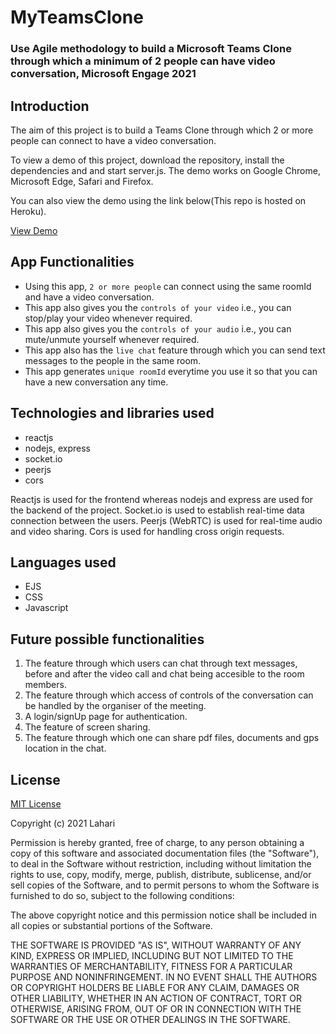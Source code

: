 MyTeamsClone
=============
### Use Agile methodology to build a Microsoft Teams Clone through which a minimum of 2 people can have video conversation, Microsoft Engage 2021 ###

Introduction
------------

The aim of this project is to build a Teams Clone through which 2 or more people can connect to have a video conversation.

To view a demo of this project, download the repository, install the dependencies and and start server.js. The demo works on Google Chrome, Microsoft Edge, 
Safari and Firefox.

You can also view the demo using the link below(This repo is hosted on Heroku).

[View Demo](https://boiling-fjord-62718.herokuapp.com/)

App Functionalities
--------------------

* Using this app, ````2 or more people```` can connect using the same roomId and have a video conversation.
* This app also gives you the ````controls of your video```` i.e., you can stop/play your video whenever required.
* This app also gives you the ````controls of your audio```` i.e., you can mute/unmute yourself whenever required.
* This app also has the ````live chat```` feature through which you can send text messages to the people in the same room.
* This app generates ````unique roomId```` everytime you use it so that you can have a new conversation any time.

Technologies and libraries used
-------------------------------
* reactjs
* nodejs, express
* socket.io
* peerjs
* cors 

Reactjs is used for the frontend whereas nodejs and express are used for the backend of the project.
Socket.io is used to establish real-time data connection between the users.
Peerjs (WebRTC) is used for real-time audio and video sharing.
Cors is used for handling cross origin requests.


Languages used
--------------
* EJS
* CSS
* Javascript

Future possible functionalities
-------------------------------
1. The feature through which users can chat through text messages, before and after the video call and chat being accesible to the room members.
2. The feature through which access of controls of the conversation can be handled by the organiser of the meeting.
3. A login/signUp page for authentication.
4. The feature of screen sharing.
5. The feature through which one can share pdf files, documents and gps location in the chat.

License
--------

[MIT License](http://www.opensource.org/licenses/mit-license.php)

Copyright (c) 2021 Lahari

Permission is hereby granted, free of charge, to any person obtaining a copy
of this software and associated documentation files (the "Software"), to deal
in the Software without restriction, including without limitation the rights
to use, copy, modify, merge, publish, distribute, sublicense, and/or sell
copies of the Software, and to permit persons to whom the Software is
furnished to do so, subject to the following conditions:

The above copyright notice and this permission notice shall be included in all
copies or substantial portions of the Software.

THE SOFTWARE IS PROVIDED "AS IS", WITHOUT WARRANTY OF ANY KIND, EXPRESS OR
IMPLIED, INCLUDING BUT NOT LIMITED TO THE WARRANTIES OF MERCHANTABILITY,
FITNESS FOR A PARTICULAR PURPOSE AND NONINFRINGEMENT. IN NO EVENT SHALL THE
AUTHORS OR COPYRIGHT HOLDERS BE LIABLE FOR ANY CLAIM, DAMAGES OR OTHER
LIABILITY, WHETHER IN AN ACTION OF CONTRACT, TORT OR OTHERWISE, ARISING FROM,
OUT OF OR IN CONNECTION WITH THE SOFTWARE OR THE USE OR OTHER DEALINGS IN THE
SOFTWARE.










